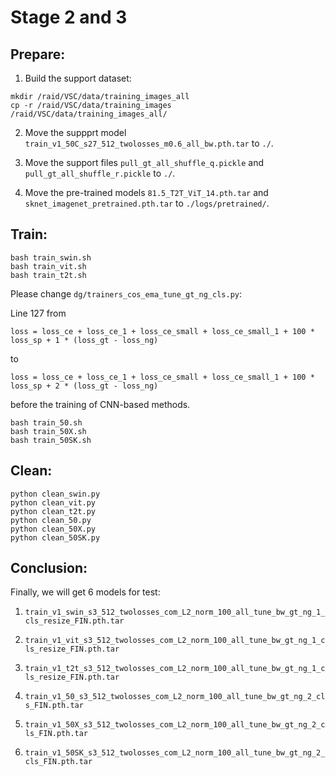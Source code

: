 # Stage 2 and 3

## Prepare:
1. Build the support dataset:
```
mkdir /raid/VSC/data/training_images_all
cp -r /raid/VSC/data/training_images /raid/VSC/data/training_images_all/
```

2. Move the suppprt model ```train_v1_50C_s27_512_twolosses_m0.6_all_bw.pth.tar``` to ```./```.

3. Move the support files ```pull_gt_all_shuffle_q.pickle``` and ```pull_gt_all_shuffle_r.pickle``` to ```./```.

4. Move the pre-trained models ```81.5_T2T_ViT_14.pth.tar``` and ```sknet_imagenet_pretrained.pth.tar``` to ```./logs/pretrained/```.


## Train:

```
bash train_swin.sh
bash train_vit.sh
bash train_t2t.sh
```
Please change ```dg/trainers_cos_ema_tune_gt_ng_cls.py```:

Line 127 from 
```
loss = loss_ce + loss_ce_1 + loss_ce_small + loss_ce_small_1 + 100 * loss_sp + 1 * (loss_gt - loss_ng)
```
to 
```
loss = loss_ce + loss_ce_1 + loss_ce_small + loss_ce_small_1 + 100 * loss_sp + 2 * (loss_gt - loss_ng)
```
before the training of CNN-based methods.

```
bash train_50.sh
bash train_50X.sh
bash train_50SK.sh
```

## Clean:

```
python clean_swin.py
python clean_vit.py
python clean_t2t.py
python clean_50.py
python clean_50X.py
python clean_50SK.py
```

## Conclusion:
Finally, we will get $6$ models for test:
1. ```train_v1_swin_s3_512_twolosses_com_L2_norm_100_all_tune_bw_gt_ng_1_cls_resize_FIN.pth.tar```

2. ```train_v1_vit_s3_512_twolosses_com_L2_norm_100_all_tune_bw_gt_ng_1_cls_resize_FIN.pth.tar```

3. ```train_v1_t2t_s3_512_twolosses_com_L2_norm_100_all_tune_bw_gt_ng_1_cls_resize_FIN.pth.tar```

4. ```train_v1_50_s3_512_twolosses_com_L2_norm_100_all_tune_bw_gt_ng_2_cls_FIN.pth.tar```

5. ```train_v1_50X_s3_512_twolosses_com_L2_norm_100_all_tune_bw_gt_ng_2_cls_FIN.pth.tar```

6. ```train_v1_50SK_s3_512_twolosses_com_L2_norm_100_all_tune_bw_gt_ng_2_cls_FIN.pth.tar```
